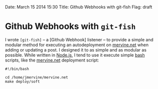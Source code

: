 Date: March 15 2014 15:30
Title: Github Webhooks with git-fish
Flag: draft

# Github Webhooks with `git-fish`

I wrote `[git-fish]` &ndash; a [Github Webhook] listener &ndash; to provide a simple and modular method for executing an autodeployment on [mervine.net](/) when adding or updating a post. I designed it to as simple and as modular as possible. While written in [Node.js](/nodejs), I tend to use it execute simple [bash](/bash) scripts, like the [mervine.net] deployment script:

    #!/bin/bash
    
    cd /home/jmervine/mervine.net
    make deploy/soft


[mervine.net]: /
[Node.js]: /nodejs
[bash]: /bash
[git-fish]: /projects/npms/git-fish
